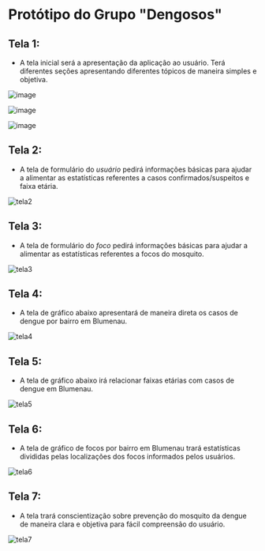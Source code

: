 # Protótipo do Grupo "Dengosos"


## Tela 1: 

* A tela inicial será a apresentação da aplicação ao usuário. Terá diferentes seções apresentando diferentes tópicos de maneira simples e objetiva.

![image](https://user-images.githubusercontent.com/62608046/170156039-4ae9e663-e334-4b74-81ef-f6e5cb9f031f.png)

![image](https://user-images.githubusercontent.com/62608046/170156193-83687be6-f9ba-4c9f-9d0e-b22f579a254c.png)

![image](https://user-images.githubusercontent.com/62608046/170156374-dbbc5c47-f24b-477e-bf7a-c379abb2e4d0.png)


## Tela 2:
 
* A tela de formulário do *usuário* pedirá informações básicas para ajudar a alimentar as estatísticas referentes a casos confirmados/suspeitos e faixa etária.

![tela2](https://user-images.githubusercontent.com/62608046/170156809-9df7bc31-5e0d-4028-a419-46e48312ce7b.png)

## Tela 3:
 
* A tela de formulário do *foco* pedirá informações básicas para ajudar a alimentar as estatísticas referentes a focos do mosquito.

![tela3](https://user-images.githubusercontent.com/62608046/170157076-82381ccb-18df-4104-9e0c-d5be1e608810.png)

## Tela 4:
 
* A tela de gráfico abaixo apresentará de maneira direta os casos de dengue por bairro em Blumenau.

![tela4](https://user-images.githubusercontent.com/62608046/170157197-2f500399-1deb-466f-9d66-2e2c96e1c5f7.png)

## Tela 5:
 
* A tela de gráfico abaixo irá relacionar faixas etárias com casos de dengue em Blumenau.

![tela5](https://user-images.githubusercontent.com/62608046/170162897-1fba3be3-9a48-4417-b25d-181fefc6628a.png)


## Tela 6:
 
* A tela de gráfico de focos por bairro em Blumenau trará estatísticas divididas pelas localizações dos focos informados pelos usuários.

![tela6](https://user-images.githubusercontent.com/62608046/170157333-70eefa56-faca-49dc-bb2c-62054e8aa122.png)

## Tela 7:
 
* A tela trará conscientização sobre prevenção do mosquito da dengue de maneira clara e objetiva para fácil compreensão do usuário.

![tela7](https://user-images.githubusercontent.com/62608046/170157443-126c4054-f1e8-47be-afd3-3a5293580ecb.png)

